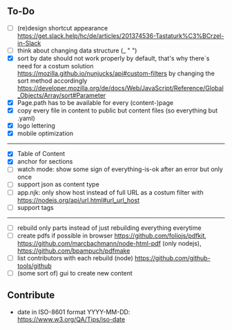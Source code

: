 ## To-Do

- [ ] (re)design shortcut appearance  https://get.slack.help/hc/de/articles/201374536-Tastaturk%C3%BCrzel-in-Slack
- [ ] think about changing data structure (_ " ")
- [x] sort by date should not work properly by default, that's why there`s need for a costum solution https://mozilla.github.io/nunjucks/api#custom-filters
by changing the sort method accordingly https://developer.mozilla.org/de/docs/Web/JavaScript/Reference/Global_Objects/Array/sort#Parameter
- [x] Page.path has to be available for every (content-)page
- [x] copy every file in content to public but content files (so everything but .yaml) 
- [x] logo lettering
- [x] mobile optimization

---
 
- [x] Table of Content
- [x] anchor for sections
- [ ] watch mode: show some sign of everything-is-ok after an error but only once
- [ ] support json as content type
- [ ] app.njk: only show host instead of full URL as a costum filter with https://nodejs.org/api/url.html#url_url_host
- [ ] support tags

---

- [ ] rebuild only parts instead of just rebuilding everything everytime
- [ ] create pdfs if possible in browser https://github.com/foliojs/pdfkit, https://github.com/marcbachmann/node-html-pdf (only nodejs), https://github.com/bpampuch/pdfmake
- [ ] list contributors with each rebuild (node) https://github.com/github-tools/github
- [ ] (some sort of) gui to create new content

## Contribute
- date in ISO-8601 format YYYY-MM-DD: https://www.w3.org/QA/Tips/iso-date 